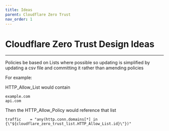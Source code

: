 ```yaml
---
title: Ideas
parent: Cloudflare Zero Trust
nav_order: 1
---
```

# Cloudflare Zero Trust Design Ideas
---

Policies be based on Lists where possible so updating is simplified by updating a csv file and committing it rather than amending policies

For example:

HTTP_Allow_List would contain 
```
example.com
api.com
```
Then the HTTP_Allow_Policy would reference that list
```
traffic    = "any(http.conn.domains[*] in {\"${cloudflare_zero_trust_list.HTTP_Allow_List.id}\"})"
```